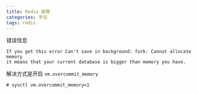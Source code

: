 ```yaml
---
title: Redis 故障
categories: 手记
tags: redis
---
```


错误信息

```shell
If you get this error Can't save in background: fork: Cannot allocate memory    
it means that your current database is bigger than memory you have.
```

解决方式是开启 `vm.overcommit_memory`

```shell
# sysctl vm.overcommit_memory=1
```